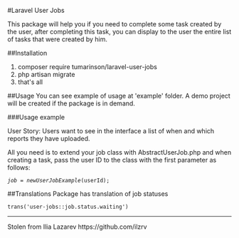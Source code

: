#Laravel User Jobs

This package will help you if you need to complete some task created by the user, 
after completing this task, 
you can display to the user the entire list of tasks that were created by him.

##Installation
1) composer require tumarinson/laravel-user-jobs
2) php artisan migrate
3) that's all

##Usage
You can see example of usage at 'example' folder.
A demo project will be created if the package is in demand.

###Usage example

User Story: Users want to see in the interface a list of when and which reports they have uploaded.

All you need is to extend your job class with AbstractUserJob.php and when creating a task, pass the user ID to the class with the first parameter as follows:

<code>$job = new UserJobExample($userId);</code>

##Translations
Package has translation of job statuses

<code>trans('user-jobs::job.status.waiting')</code>


<hr>
Stolen from Ilia Lazarev https://github.com/ilzrv
